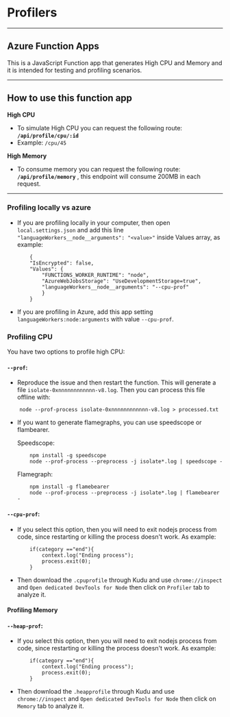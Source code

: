 # Profilers
---

## Azure Function Apps
This is a JavaScript Function app that generates High CPU and Memory and it is intended for testing and profiling scenarios.

---
## How to use this function app


**High CPU**
- To simulate High CPU you can request the following route: **`/api/profile/cpu/:id`**
- Example: `/cpu/45`

**High Memory**
- To consume memory you can request the following route: **`/api/profile/memory`** , this endpoint will consume 200MB in each request.

---
### Profiling locally vs azure

- If you are profiling locally in your computer, then open `local.settings.json` and add this line `"languageWorkers__node__arguments": "<value>"` inside Values array, as example:

    ```
        {
        "IsEncrypted": false,
        "Values": {
            "FUNCTIONS_WORKER_RUNTIME": "node",
            "AzureWebJobsStorage": "UseDevelopmentStorage=true",
            "languageWorkers__node__arguments": "--cpu-prof"
            }
        }
    ```

- If you are profiling in Azure, add this app setting `languageWorkers:node:arguments` with value `--cpu-prof`.

### Profiling CPU

You have two options to profile high CPU:

#### `--prof`:
- Reproduce the issue and then restart the function. This will generate a file `isolate-0xnnnnnnnnnnnn-v8.log`. Then you can process this file offline with:
```
    node --prof-process isolate-0xnnnnnnnnnnnn-v8.log > processed.txt
```
- If you want to generate flamegraphs, you can use speedscope or flambearer.

    Speedscope: 

    ```
        npm install -g speedscope
        node --prof-process --preprocess -j isolate*.log | speedscope -
    ```

    Flamegraph:

    ```
        npm install -g flamebearer
        node --prof-process --preprocess -j isolate*.log | flamebearer -
    ```

#### `--cpu-prof`:
- If you select this option, then you will need to exit nodejs process from code, since restarting or killing the process doesn't work. As example:

    ```
        if(category =="end"){
            context.log("Ending process");
            process.exit(0);
        }
    ```

- Then download the `.cpuprofile` through Kudu and use `chrome://inspect` and `Open dedicated DevTools for Node` then click on `Profiler` tab to analyze it.


#### Profiling Memory


#### `--heap-prof`:
- If you select this option, then you will need to exit nodejs process from code, since restarting or killing the process doesn't work. As example:

    ```
        if(category =="end"){
            context.log("Ending process");
            process.exit(0);
        }
    ```

- Then download the `.heapprofile` through Kudu and use `chrome://inspect` and `Open dedicated DevTools for Node` then click on `Memory` tab to analyze it.

